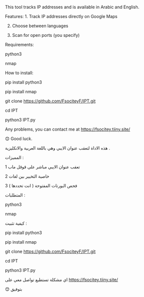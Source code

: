 This tool tracks IP addresses and is available in Arabic and English. 

Features: 1. Track IP addresses directly on Google Maps

 2. Choose between languages 

3. Scan for open ports (you specify) 

Requirements:

 python3 
 
nmap 

How to install: 

pip install python3 

pip install nmap 

git clone https://github.com/FsociteyF/IPT.git 

cd IPT

 python3 IPT.py 


Any problems, you can contact me at https://fsocitey.tiiny.site/


 😊 Good luck.


هذه الاداة لتعقب عنوان الايبي وهي باللغة العربية والانكليزية . 

المميزات : 

1 تعقب عنوان الايبي مباشر على قوقل ماب

2 خاصية التخيير بين لغات 

3 فحص البورتات المفتوحة ( انت تحددها ) 

المتطلبات : 

python3 

nmap 

كيفية تثبيت : 

pip install python3

pip install nmap 

git clone https://github.com/FsociteyF/IPT.git 

cd IPT 

python3 IPT.py 

اي مشكلة تستطيع تواصل معي على https://fsocitey.tiiny.site/

😊 بتوفيق 
